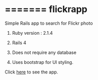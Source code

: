 =======
flickrapp
=========

Simple Rails app to search for Flickr photo

1. Ruby version : 2.1.4

2. Rails 4

3. Does not require any database

4. Uses bootstrap for UI styling.

Click [here](http://flickrapp-rs.herokuapp.com/) to see the app.


